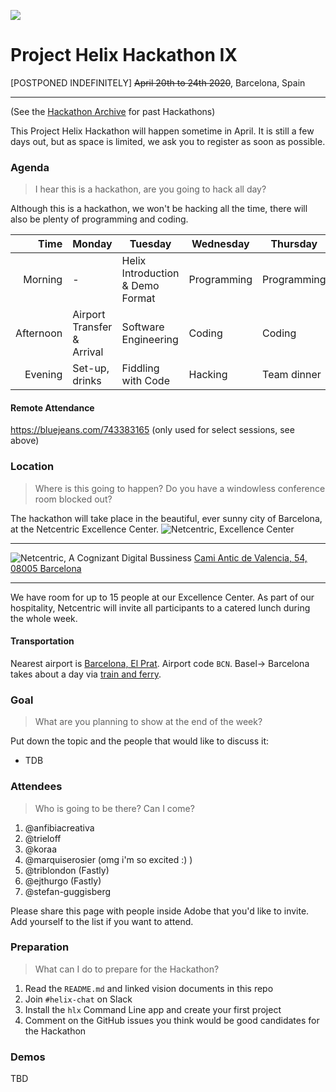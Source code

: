 ![](https://raw.githubusercontent.com/adobe/helix-home/main/hackathons/9-bcn-alfons-taekema-lvXeO04CxwQ-unsplash.jpg)

# Project Helix Hackathon IX
[POSTPONED INDEFINITELY]
~~April 20th to 24th 2020~~, Barcelona, Spain

---

(See the [Hackathon Archive](./README.md) for past Hackathons)

This Project Helix Hackathon will happen sometime in April. It is still a few days out, but as space is limited, we ask you to register as soon as possible.

### Agenda

> I hear this is a hackathon, are you going to hack all day?

Although this is a hackathon, we won't be hacking all the time, there will also be plenty of programming and coding.

| Time      | Monday                     | Tuesday                          | Wednesday   | Thursday    | Friday                   |
| --------: | -------------------------- | -------------------------------- | ----------- | ----------- | ------------------------ |
|   Morning | -                          | Helix Introduction & Demo Format | Programming | Programming | Demos                    |
| Afternoon | Airport Transfer & Arrival | Software Engineering             | Coding      | Coding      | Team lunch and departure |
|   Evening | Set-up, drinks             | Fiddling with Code               | Hacking     | Team dinner | -                        |

#### Remote Attendance

https://bluejeans.com/743383165 (only used for select sessions, see above)

### Location

> Where is this going to happen? Do you have a windowless conference room blocked out?

The hackathon will take place in the beautiful, ever sunny city of Barcelona, at the Netcentric Excellence Center. 
![Netcentric, Excellence Center](https://lh3.googleusercontent.com/Mnrj49VS22STnXdnqTajqpqCv7GTPaqPABSOVkQCLQDkbJqrMSHAQCJbM50Gc0X-pWsOCGX-iYnqwWMzIe9OQ3rku9FXcxIPmr351k0wjCZ3SLmIKHvTH-zVWxug83gu68aP6GPv3Q=w2400)

---

![Netcentric, A Cognizant Digital Bussiness](https://lh3.googleusercontent.com/LgBN77tlA_Ao83v2Msinw8jgnHqa5BIXSNrAf_tVfbPxdLqcRAeD-bxMCY27Ph61St4rHxKbwuxAdnskMvlywt-KFubk-Rul-oFd7_RGVa6iAdxA23ZmsgGlEPldlGD6hoP0EyD7PA=w2400)
[Cami Antic de Valencia, 54, 08005 Barcelona](https://goo.gl/maps/pfsbPyJh5rE2Qm2r9)

<!-- TODO: add image URL (in the first pair of round brackets) and maps URL (in the second pair of round brackets) above -->

---


We have room for up to 15 people at our Excellence Center. As part of our hospitality, Netcentric will invite all participants to a catered lunch during the whole week. 

#### Transportation

Nearest airport is [Barcelona, El Prat](http://www.aena.es/es/aeropuerto-barcelona/index.html). Airport code `BCN`.
Basel-> Barcelona takes about a day via [train and ferry]( https://www.google.com/maps/dir/Basel,+Switzerland/Barcelona,+Spain/@43.0498556,3.4198199,7z/data=!4m14!4m13!1m5!1m1!1s0x479049c72769304f:0x361ceb70f36d8a90!2m2!1d7.5885761!2d47.5595986!1m5!1m1!1s0x12a49816718e30e5:0x44b0fb3d4f47660a!2m2!1d2.1734035!2d41.3850639!3e3).

### Goal

> What are you planning to show at the end of the week?

Put down the topic and the people that would like to discuss it:

* TDB

### Attendees

> Who is going to be there? Can I come?

1. @anfibiacreativa
1. @trieloff
1. @koraa
1. @marquiserosier (omg i'm so excited :) )
1. @triblondon (Fastly)
1. @ejthurgo (Fastly)
1. @stefan-guggisberg

Please share this page with people inside Adobe that you'd like to invite. Add yourself to the list if you want to attend.

### Preparation

> What can I do to prepare for the Hackathon?

1. Read the `README.md` and linked vision documents in this repo
2. Join `#helix-chat` on Slack
3. Install the `hlx` Command Line app and create your first project
4. Comment on the GitHub issues you think would be good candidates for the Hackathon

### Demos

TBD
